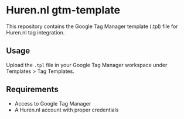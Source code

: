 # Huren.nl gtm-template

This repository contains the Google Tag Manager template (.tpl) file for Huren.nl tag integration.

## Usage
Upload the `.tpl` file in your Google Tag Manager workspace under Templates > Tag Templates.

## Requirements
- Access to Google Tag Manager
- A Huren.nl account with proper credentials

